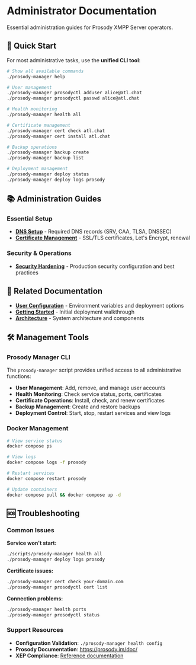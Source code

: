 # Administrator Documentation

Essential administration guides for Prosody XMPP Server operators.

## 🚀 Quick Start

For most administrative tasks, use the **unified CLI tool**:

```bash
# Show all available commands
./prosody-manager help

# User management
./prosody-manager prosodyctl adduser alice@atl.chat
./prosody-manager prosodyctl passwd alice@atl.chat

# Health monitoring
./prosody-manager health all

# Certificate management
./prosody-manager cert check atl.chat
./prosody-manager cert install atl.chat

# Backup operations
./prosody-manager backup create
./prosody-manager backup list

# Deployment management
./prosody-manager deploy status
./prosody-manager deploy logs prosody
```

## 📚 Administration Guides

### Essential Setup

- **[DNS Setup](dns-setup.md)** - Required DNS records (SRV, CAA, TLSA, DNSSEC)
- **[Certificate Management](certificate-management.md)** - SSL/TLS certificates, Let's Encrypt, renewal

### Security & Operations

- **[Security Hardening](security.md)** - Production security configuration and best practices

## 🔗 Related Documentation

- **[User Configuration](../user/configuration.md)** - Environment variables and deployment options
- **[Getting Started](../user/getting-started.md)** - Initial deployment walkthrough
- **[Architecture](../dev/architecture.md)** - System architecture and components

## 🛠️ Management Tools

### Prosody Manager CLI

The `prosody-manager` script provides unified access to all administrative functions:

- **User Management**: Add, remove, and manage user accounts
- **Health Monitoring**: Check service status, ports, certificates
- **Certificate Operations**: Install, check, and renew certificates
- **Backup Management**: Create and restore backups
- **Deployment Control**: Start, stop, restart services and view logs

### Docker Management

```bash
# View service status
docker compose ps

# View logs
docker compose logs -f prosody

# Restart services
docker compose restart prosody

# Update containers
docker compose pull && docker compose up -d
```

## 🆘 Troubleshooting

### Common Issues

**Service won't start:**

```bash
./scripts/prosody-manager health all
./prosody-manager deploy logs prosody
```

**Certificate issues:**

```bash
./prosody-manager cert check your-domain.com
./prosody-manager prosodyctl cert list
```

**Connection problems:**

```bash
./prosody-manager health ports
./prosody-manager prosodyctl status
```

### Support Resources

- **Configuration Validation**: `./prosody-manager health config`
- **Prosody Documentation**: <https://prosody.im/doc/>
- **XEP Compliance**: [Reference documentation](../reference/xep-compliance.md)
